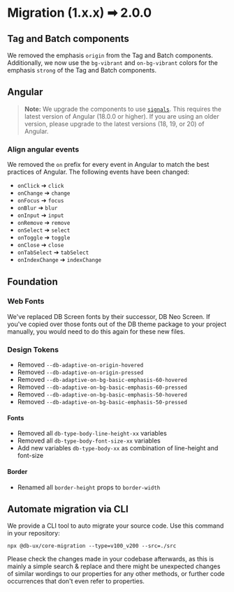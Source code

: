 # Migration (1.x.x) ➡ 2.0.0

## Tag and Batch components

We removed the emphasis `origin` from the Tag and Batch components.
Additionally, we now use the `bg-vibrant` and `on-bg-vibrant` colors for the emphasis `strong` of the Tag and Batch components.

## Angular

> **Note:** We upgrade the components to use [`signals`](https://angular.dev/guide/signals). This requires the latest version of Angular (18.0.0 or higher). If you are using an older version, please upgrade to the latest versions (18, 19, or 20) of Angular.

### Align angular events

We removed the `on` prefix for every event in Angular to match the best practices of Angular. The following events have been changed:

- `onClick` ➔ `click`
- `onChange` ➔ `change`
- `onFocus` ➔ `focus`
- `onBlur` ➔ `blur`
- `onInput` ➔ `input`
- `onRemove` ➔ `remove`
- `onSelect` ➔ `select`
- `onToggle` ➔ `toggle`
- `onClose` ➔ `close`
- `onTabSelect` ➔ `tabSelect`
- `onIndexChange` ➔ `indexChange`

## Foundation

### Web Fonts

We've replaced DB Screen fonts by their successor, DB Neo Screen. If you've copied over those fonts out of the DB theme package to your project manually, you would need to do this again for these new files.

### Design Tokens

- Removed `--db-adaptive-on-origin-hovered`
- Removed `--db-adaptive-on-origin-pressed`
- Removed `--db-adaptive-on-bg-basic-emphasis-60-hovered`
- Removed `--db-adaptive-on-bg-basic-emphasis-60-pressed`
- Removed `--db-adaptive-on-bg-basic-emphasis-50-hovered`
- Removed `--db-adaptive-on-bg-basic-emphasis-50-pressed`

#### Fonts

- Removed all `db-type-body-line-height-xx` variables
- Removed all `db-type-body-font-size-xx` variables
- Add new variables `db-type-body-xx` as combination of line-height and font-size

#### Border

- Renamed all `border-height` props to `border-width`

## Automate migration via CLI

We provide a CLI tool to auto migrate your source code. Use this command in your repository:

```shell
npx @db-ux/core-migration --type=v100_v200 --src=./src
```

Please check the changes made in your codebase afterwards, as this is mainly a simple search & replace and there might be unexpected changes of similar wordings to our properties for any other methods, or further code occurrences that don't even refer to properties.
